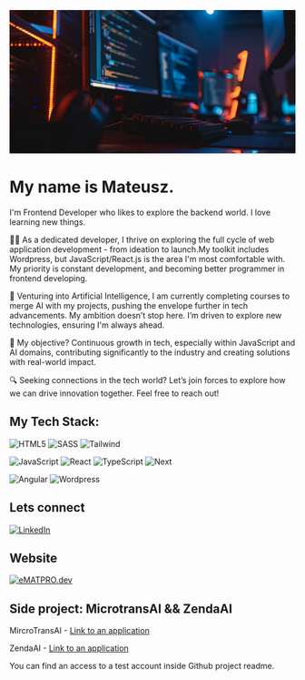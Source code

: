 
![headingBg](https://github.com/Mat955/Mat955/blob/master/coding_simulation-my-office-mateusz.png)

# My name is Mateusz. 
I'm Frontend Developer who likes to explore the backend world. I love learning new things.

👨‍💻 As a dedicated developer, I thrive on exploring the full cycle of web application development - from ideation to launch.My toolkit includes Wordpress, but JavaScript/React.js is the area I'm most comfortable with. My priority is constant development, and becoming better programmer in frontend developing.

🤖 Venturing into Artificial Intelligence, I am currently completing courses to merge AI with my projects, pushing the envelope further in tech advancements. My ambition doesn’t stop here. I’m driven to explore new technologies, ensuring I'm always ahead.

🌱 My objective? Continuous growth in tech, especially within JavaScript and AI domains, contributing significantly to the industry and creating solutions with real-world impact.

🔍 Seeking connections in the tech world? Let’s join forces to explore how we can drive innovation together. Feel free to reach out!

## My Tech Stack:
![HTML5](https://img.shields.io/badge/html5-%23E34F26.svg?style=for-the-badge&logo=html5&logoColor=white)
![SASS](https://img.shields.io/badge/SASS-hotpink.svg?style=for-the-badge&logo=SASS&logoColor=white) 
![Tailwind](https://img.shields.io/badge/Tailwind_CSS-38B2AC?style=for-the-badge&logo=tailwind-css&logoColor=white)

![JavaScript](https://img.shields.io/badge/javascript-%23323330.svg?style=for-the-badge&logo=javascript&logoColor=%23F7DF1E) 
![React](https://img.shields.io/badge/React-20232A?style=for-the-badge&logo=react&logoColor=61DAFB)
![TypeScript](https://img.shields.io/badge/TypeScript-007ACC?style=for-the-badge&logo=typescript&logoColor=white)
![Next](https://img.shields.io/badge/next.js-000000?style=for-the-badge&logo=nextdotjs&logoColor=white)

![Angular](https://img.shields.io/badge/angular-BD002E?style=for-the-badge&logo=angular&logoColor=white)
![Wordpress](https://img.shields.io/badge/wordpress-0C1222?style=for-the-badge&logo=wordpress)

## Lets connect
[![LinkedIn](https://img.shields.io/badge/LinkedIn-0077B5?style=for-the-badge&logo=linkedin&logoColor=white)](https://www.linkedin.com/in/mateusz-lewartowski)

## Website
[![eMATPRO.dev](https://img.shields.io/badge/eMATPRO.dev-F47662?style=for-the-badge&logo=website)](https://ematpro.dev)

## Side project: MicrotransAI && ZendaAI 

MircroTransAI - [Link to an application](https://micro-trans-ai.vercel.app/)

ZendaAI - [Link to an application](https://zenda-ai.vercel.app/)

You can find an access to a test account inside Github project readme.
